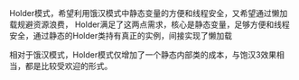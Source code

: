 Holder模式，希望利用饿汉模式中静态变量的方便和线程安全，又希望通过懒加载规避资源浪费，
Holder满足了这两点需求，核心是静态变量，足够方便和线程安全，通过静态的Holder类持有真正的实例，间接实现了懒加载

相对于饿汉模式，Holder模式仅增加了一个静态内部类的成本，与饱汉3效果相当，都是比较受欢迎的形式。